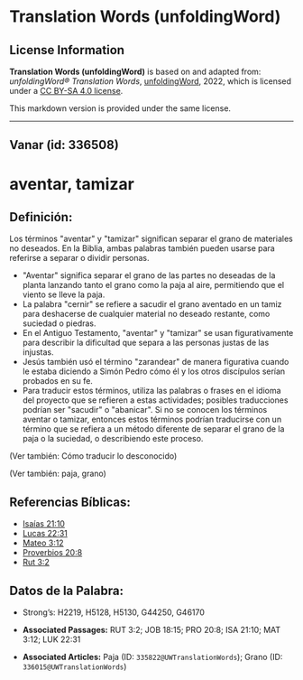 # Translation Words (unfoldingWord)

## License Information

**Translation Words (unfoldingWord)** is based on and adapted from: _unfoldingWord® Translation Words_, [unfoldingWord](https://unfoldingword.org/utw), 2022, which is licensed under a [CC BY-SA 4.0 license](https://creativecommons.org/licenses/by-sa/4.0/legalcode.en).

This markdown version is provided under the same license.



--------------------------------

## Vanar (id: 336508)

aventar, tamizar
================

Definición:
-----------

Los términos "aventar" y "tamizar" significan separar el grano de materiales no deseados. En la Biblia, ambas palabras también pueden usarse para referirse a separar o dividir personas.

* "Aventar" significa separar el grano de las partes no deseadas de la planta lanzando tanto el grano como la paja al aire, permitiendo que el viento se lleve la paja.
* La palabra "cernir" se refiere a sacudir el grano aventado en un tamiz para deshacerse de cualquier material no deseado restante, como suciedad o piedras.
* En el Antiguo Testamento, "aventar" y "tamizar" se usan figurativamente para describir la dificultad que separa a las personas justas de las injustas.
* Jesús también usó el término "zarandear" de manera figurativa cuando le estaba diciendo a Simón Pedro cómo él y los otros discípulos serían probados en su fe.
* Para traducir estos términos, utiliza las palabras o frases en el idioma del proyecto que se refieren a estas actividades; posibles traducciones podrían ser "sacudir" o "abanicar". Si no se conocen los términos aventar o tamizar, entonces estos términos podrían traducirse con un término que se refiera a un método diferente de separar el grano de la paja o la suciedad, o describiendo este proceso.

(Ver también: Cómo traducir lo desconocido)

(Ver también: paja, grano)

Referencias Bíblicas:
---------------------

* [Isaías 21:10](https://ref.ly/Isa21:10)
* [Lucas 22:31](https://ref.ly/Luke22:31)
* [Mateo 3:12](https://ref.ly/Matt3:12)
* [Proverbios 20:8](https://ref.ly/Prov20:8)
* [Rut 3:2](https://ref.ly/Ruth3:2)

Datos de la Palabra:
--------------------

* Strong’s: H2219, H5128, H5130, G44250, G46170

* **Associated Passages:** RUT 3:2; JOB 18:15; PRO 20:8; ISA 21:10; MAT 3:12; LUK 22:31
* **Associated Articles:** Paja (ID: `335822@UWTranslationWords`); Grano (ID: `336015@UWTranslationWords`)

